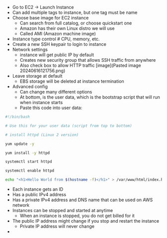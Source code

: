 - Go to EC2 -> Launch Instance
- Can add multiple tags to instance, but one tag must be name
- Choose base image for EC2 instance
	- Can search from full catalog, or choose quickstart one
	- Amazon has their own Linux distro we will use
	- Called AMI (Amazon machine image)
- Instance type control # CPU, memory, etc.
- Create a new SSH keypair to login to instance
- Network settings
	- instance will get public IP by default
	- Creates new security group that allows SSH traffic from anywhere
	- Also check box to allow HTTP traffic
	  [image](Pasted image 20240616121756.png)
- Leave storage at default
	- EBS storage will be deleted at instance termination
- Advanced config
	- Can change many different options
	- At bottom, is the user data, which is the bootstrap script that will run when instance starts
	- Paste this code into user data:
```bash
#!/bin/bash

# Use this for your user data (script from top to bottom)

# install httpd (Linux 2 version)

yum update -y

yum install -y httpd

systemctl start httpd

systemctl enable httpd

echo "<h1>Hello World from $(hostname -f)</h1>" > /var/www/html/index.html
```
- Each instance gets an ID
- Has a public IPv4 address
- Has a private IPv4 address and DNS name that can be used on AWS network
- Instances can be stopped and started at anytime
	- When an instance is stopped, you do not get billed for it
- The public IP address might change if you stop and restart the instance
	- Private IP address will never change
- 